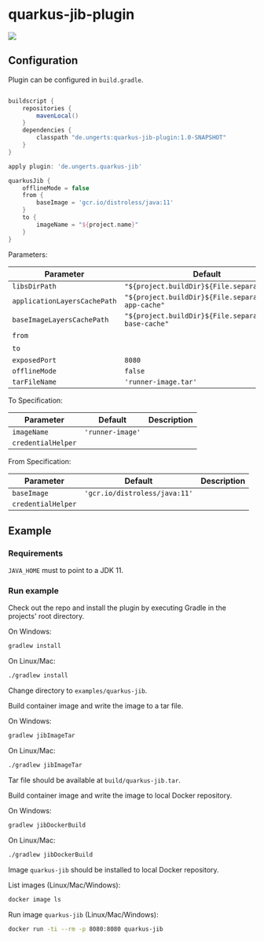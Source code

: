 # quarkus-jib-plugin

![](https://github.com/ungerts/quarkus-jib-plugin/workflows/build/badge.svg)

## Configuration

Plugin can be configured in ```build.gradle```.

```groovy

buildscript {
    repositories {
        mavenLocal()
    }
    dependencies {
        classpath "de.ungerts:quarkus-jib-plugin:1.0-SNAPSHOT"
    }
}

apply plugin: 'de.ungerts.quarkus-jib'

quarkusJib {
    offlineMode = false
    from {
        baseImage = 'gcr.io/distroless/java:11'
    }
    to {
        imageName = "${project.name}"
    }
}
```

Parameters:

Parameter | Default | Description 
--- | --- | --- 
`libsDirPath` | `"${project.buildDir}${File.separator}lib"` | 
`applicationLayersCachePath` | `"${project.buildDir}${File.separator}jib-app-cache"` | 
`baseImageLayersCachePath` | `"${project.buildDir}${File.separator}jib-base-cache"` | 
`from` |  | Closure
`to` |  | Closure
`exposedPort` | `8080` | 
`offlineMode` | `false` | 
`tarFileName` | `'runner-image.tar'` | 

To Specification:

Parameter | Default | Description 
--- | --- | --- 
`imageName` | `'runner-image'` | 
`credentialHelper` |  |  

From Specification:

Parameter | Default | Description 
--- | --- | --- 
`baseImage` | `'gcr.io/distroless/java:11'` | 
`credentialHelper` |  | 


## Example

### Requirements

```JAVA_HOME``` must to point to a JDK 11.

### Run example

Check out  the repo and install the plugin by executing Gradle in the projects' root directory.

On Windows:

```bat
gradlew install
```

On Linux/Mac:

```bat
./gradlew install
```

Change directory to ```examples/quarkus-jib```.

Build container image and write the image to a tar file.

On Windows:

```bat
gradlew jibImageTar
```

On Linux/Mac:

```bat
./gradlew jibImageTar
```

Tar file should be available at ```build/quarkus-jib.tar```.

Build container image and write the image to local Docker repository.

On Windows:

```bat
gradlew jibDockerBuild
```

On Linux/Mac:

```bat
./gradlew jibDockerBuild
```

Image ```quarkus-jib``` should be installed to local Docker repository. 

List images (Linux/Mac/Windows):

```bash
docker image ls
```

Run image ```quarkus-jib``` (Linux/Mac/Windows):

```bash
docker run -ti --rm -p 8080:8080 quarkus-jib
```